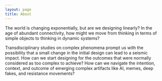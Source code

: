 ```yaml
---
layout: page
title: About
---
```


The world is changing exponentially, but are we designing linearly? In the age of abundant connectivity, how might we move from thinking in terms of simple objects to thinking in dynamic systems?

Transdisciplinary studies on complex phenomena prompt us with the possibility that a small change in the initial design can lead to a seismic impact.
How can we start designing for the outcomes that were normally considered as too complex to achieve? How can we navigate the intention, context, and outcome of emerging complex artifacts like AI, memes, deep fakes, and resistance movements?
